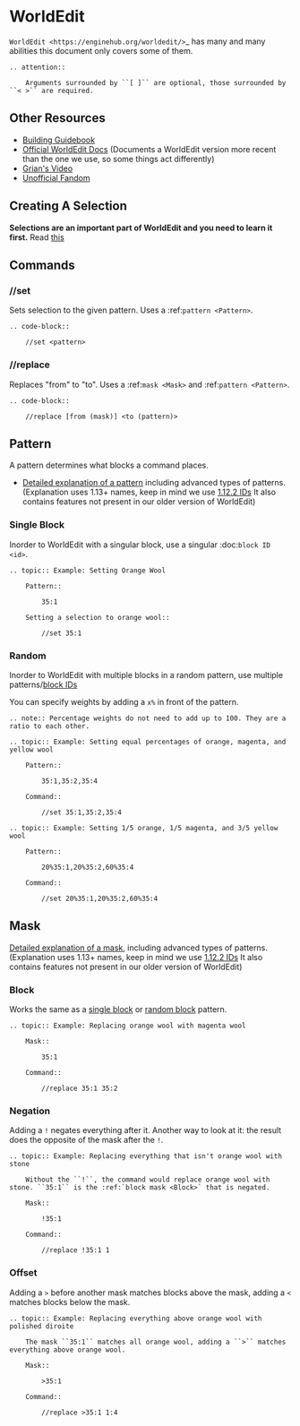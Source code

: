 # WorldEdit

`WorldEdit <https://enginehub.org/worldedit/>`_ has many and many abilities this document only covers some of them.

```eval_rst
.. attention::

    Arguments surrounded by ``[ ]`` are optional, those surrounded by ``< >`` are required.

```

## Other Resources

* [Building Guidebook](https://docs.google.com/document/d/1L7fzjEC3KnxSA-1OKdTy_4xBpbkG-4aTQ1ogXlqRJPA/edit#heading=h.km1t1mqmynvf)
* [Official WorldEdit Docs](https://worldedit.enginehub.org/en/latest/commands/) (Documents a WorldEdit version more recent than the one we use, so some things act differently)
* [Grian's Video](https://www.youtube.com/watch?v=SOOvommDpUA)
* [Unofficial Fandom](https://minecraft-worldedit.fandom.com/wiki/Worldedit_Commands)

## Creating A Selection

**Selections are an important part of WorldEdit and you need to learn it first.** Read [this](https://worldedit.enginehub.org/en/latest/usage/regions/selections/)

## Commands
### //set
Sets selection to the given pattern. Uses a :ref:`pattern <Pattern>`.
```eval_rst
.. code-block::

    //set <pattern>

```
### //replace
Replaces "from" to "to". Uses a :ref:`mask <Mask>` and :ref:`pattern <Pattern>`.
```eval_rst
.. code-block::

    //replace [from (mask)] <to (pattern)>

```
## Pattern
A pattern determines what blocks a command places.

- [Detailed explanation of a pattern](https://worldedit.enginehub.org/en/latest/usage/general/patterns/) including advanced types of patterns. (Explanation uses 1.13+ names, keep in mind we use [1.12.2 IDs](./id.md) It also contains features not present in our older version of WorldEdit)

[single block pattern]: #single-block-pattern
### Single Block
Inorder to WorldEdit with a singular block, use a singular :doc:`block ID <id>`.
```eval_rst
.. topic:: Example: Setting Orange Wool

    Pattern::

        35:1

    Setting a selection to orange wool::

        //set 35:1

```
### Random
Inorder to WorldEdit with multiple blocks in a random pattern, use multiple patterns/[block IDs](./id.md)

You can specify weights by adding a `x%` in front of the pattern.
```eval_rst
.. note:: Percentage weights do not need to add up to 100. They are a ratio to each other.

.. topic:: Example: Setting equal percentages of orange, magenta, and yellow wool

    Pattern::

        35:1,35:2,35:4

    Command::

        //set 35:1,35:2,35:4

.. topic:: Example: Setting 1/5 orange, 1/5 magenta, and 3/5 yellow wool

    Pattern::

        20%35:1,20%35:2,60%35:4

    Command::

        //set 20%35:1,20%35:2,60%35:4

```
## Mask
[Detailed explanation of a mask](https://worldedit.enginehub.org/en/latest/usage/general/masks/), including advanced types of patterns. (Explanation uses 1.13+ names, keep in mind we use [1.12.2 IDs](./id.md) It also contains features not present in our older version of WorldEdit)

### Block
Works the same as a [single block](#single-block) or [random block](#random) pattern.
```eval_rst
.. topic:: Example: Replacing orange wool with magenta wool

    Mask::

        35:1

    Command::

        //replace 35:1 35:2

```
### Negation
Adding a `!` negates everything after it. Another way to look at it: the result does the opposite of the mask after the `!`.
```eval_rst
.. topic:: Example: Replacing everything that isn't orange wool with stone

    Without the ``!``, the command would replace orange wool with stone. ``35:1`` is the :ref:`block mask <Block>` that is negated.

    Mask::

        !35:1

    Command::

        //replace !35:1 1

```
### Offset
Adding a `>` before another mask matches blocks above the mask, adding a `<` matches blocks below the mask.
```eval_rst
.. topic:: Example: Replacing everything above orange wool with polished diroite

    The mask ``35:1`` matches all orange wool, adding a ``>`` matches everything above orange wool.

    Mask::

        >35:1

    Command::

        //replace >35:1 1:4

```